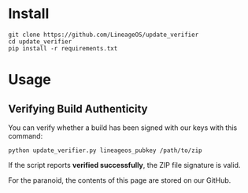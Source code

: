 # Install

```
git clone https://github.com/LineageOS/update_verifier
cd update_verifier
pip install -r requirements.txt
```

# Usage

## Verifying Build Authenticity

You can verify whether a build has been signed with our keys with this command:

`python update_verifier.py lineageos_pubkey /path/to/zip`

If the script reports **verified successfully**, the ZIP file signature is valid.

For the paranoid, the contents of this page are stored on our GitHub.
